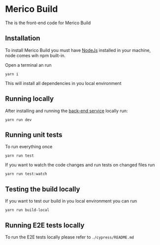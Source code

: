 # Merico Build

The is the front-end code for Merico Build

## Installation

To install Merico Build you must have [NodeJs](https://nodejs.org/) installed in your machine, node comes wih npm built-in.

Open a terminal an run

```
yarn i
```

This will install all dependencies in you local environment

## Running locally

After installing and running the [back-end service](https://gitlab.com/merico-dev/ce/ce-backend)  locally run:

```
yarn run dev
```

## Running unit tests

To run everything once

```
yarn run test
```

If you want to watch the code changes and run tests on changed files run

```
yarn run test:watch
```

## Testing the build locally

If you want to test our build in you local environment you can run

```
yarn run build-local
```

## Running E2E tests locally

To run the E2E tests locally please refer to `./cypress/README.md`
